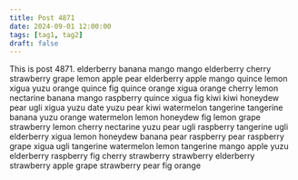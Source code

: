```yaml
---
title: Post 4871
date: 2024-09-01 12:00:00
tags: [tag1, tag2]
draft: false
---
```

This is post 4871.
elderberry
banana
mango
mango
elderberry
cherry
strawberry
grape
lemon
apple
pear
elderberry
apple
mango
quince
lemon
xigua
yuzu
orange
quince
fig
quince
orange
xigua
orange
cherry
lemon
nectarine
banana
mango
raspberry
quince
xigua
fig
kiwi
kiwi
honeydew
pear
ugli
xigua
yuzu
date
yuzu
pear
kiwi
watermelon
tangerine
tangerine
banana
yuzu
orange
watermelon
lemon
honeydew
fig
lemon
grape
strawberry
lemon
cherry
nectarine
yuzu
pear
ugli
raspberry
tangerine
ugli
elderberry
xigua
lemon
honeydew
banana
pear
raspberry
pear
raspberry
grape
xigua
ugli
tangerine
watermelon
lemon
tangerine
mango
apple
yuzu
elderberry
raspberry
fig
cherry
strawberry
strawberry
elderberry
strawberry
apple
grape
strawberry
pear
fig
orange
